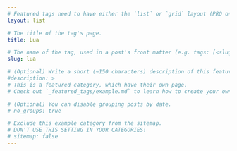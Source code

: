 ```yaml
---
# Featured tags need to have either the `list` or `grid` layout (PRO only).
layout: list

# The title of the tag's page.
title: Lua

# The name of the tag, used in a post's front matter (e.g. tags: [<slug>]).
slug: lua

# (Optional) Write a short (~150 characters) description of this featured tag.
#description: >
# This is a featured category, which have their own page.
# Check out `_featured_tags/example.md` to learn how to create your own.

# (Optional) You can disable grouping posts by date.
# no_groups: true

# Exclude this example category from the sitemap.
# DON'T USE THIS SETTING IN YOUR CATEGORIES!
# sitemap: false
---
```

